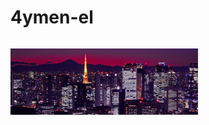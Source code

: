 # 4ymen-el


<svg fill="none" viewBox="0 0 300 120" width="300" height="120" xmlns="http://www.w3.org/2000/svg">
    <foreignObject width="100%" height="100%">
        <div xmlns="http://www.w3.org/1999/xhtml">
			<img style="position:absolute" src="img/wallpaper.jpg">

			<img src="https://komarev.com/ghpvc/?username=4yman-el&label=Profile%20views&color=0e75b6&style=flat">

			<a href="https://github.com/ryo-ma/github-profile-trophy">
				<img src="https://github-profile-trophy.vercel.app/?username=4yman-el">
			</a>

			<img align="left" src="https://github-readme-stats.vercel.app/api/top-langs?username=4yman-el&show_icons=true&theme=dark&title_color=ffffff&text_color=ffffff&bg_color=232323&locale=en&layout=compact">

			<img align="center" src="https://github-readme-stats.vercel.app/api?username=4yman-el&show_icons=true&theme=dark&title_color=ffffff&text_color=ffffff&bg_color=232323&locale=en">

		</div>
	</foreignObject>
</svg>